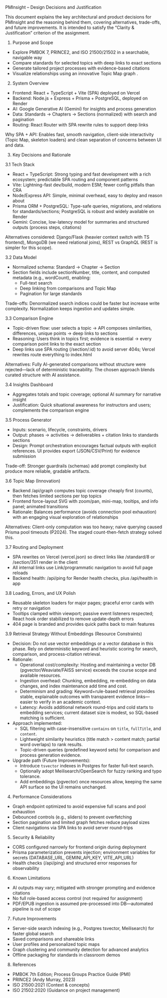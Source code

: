 PMInsight – Design Decisions and Justification

This document explains the key architectural and product decisions for PMInsight and the reasoning behind them, covering alternatives, trade-offs, and future improvements. It is intended to satisfy the “Clarity & Justification” criterion of the assignment.

1) Purpose and Scope
- Explore PMBOK 7, PRINCE2, and ISO 21500/21502 in a searchable, navigable way
- Compare standards for selected topics with deep links to exact sections
- Generate tailored project processes with evidence-based citations
- Visualize relationships using an innovative Topic Map graph .

2) System Overview
- Frontend: React + TypeScript + Vite (SPA) deployed on Vercel
- Backend: Node.js + Express + Prisma + PostgreSQL, deployed on Render
- AI: Google Generative AI (Gemini) for insights and process generation
- Data: Standards → Chapters → Sections (normalized) with search and pagination
- Routing: React Router with SPA rewrite rules to support deep links

Why SPA + API: Enables fast, smooth navigation, client-side interactivity (Topic Map, skeleton loaders) and clean separation of concerns between UI and data.

3) Key Decisions and Rationale

3.1 Tech Stack
- React + TypeScript: Strong typing and fast development with a rich ecosystem; predictable SPA routing and component patterns
- Vite: Lightning-fast dev/build, modern ESM; fewer config pitfalls than CRA
- Node/Express API: Simple, minimal overhead, easy to deploy and reason about
- Prisma ORM + PostgreSQL: Type-safe queries, migrations, and relations for standards/sections; PostgreSQL is robust and widely available on Render
- Gemini: Concise, low-latency model for summaries and structured outputs (process steps, citations)

Alternatives considered: Django/Flask (heavier context switch with TS frontend), MongoDB (we need relational joins), REST vs GraphQL (REST is simpler for this scope).

3.2 Data Model
- Normalized schema: Standard → Chapter → Section
- Section fields include sectionNumber, title, content, and computed metadata (e.g., wordCount), enabling:
  - Full-text search
  - Deep linking from comparisons and Topic Map
  - Pagination for large standards

Trade-offs: Denormalized search indices could be faster but increase write complexity. Normalization keeps ingestion and updates simple.

3.3 Comparison Engine
- Topic-driven flow: user selects a topic → API composes similarities, differences, unique points → deep links to sections
- Reasoning: Users think in topics first; evidence is essential → every comparison point links to the exact section
- Deep links use SPA routing (/section/:id) to avoid server 404s; Vercel rewrites route everything to index.html

Alternatives: Fully AI-generated comparisons without structure were rejected—lack of deterministic traceability. The chosen approach blends curated structure with AI assistance.

3.4 Insights Dashboard
- Aggregates totals and topic coverage; optional AI summary for narrative insight
- Justification: Quick situational awareness for instructors and users; complements the comparison engine

3.5 Process Generator
- Inputs: scenario, lifecycle, constraints, drivers
- Output: phases → activities → deliverables + citation links to standards sections
- Design: Prompt orchestration encourages factual outputs with explicit references. UI provides export (JSON/CSV/Print) for evidence submission

Trade-off: Stronger guardrails (schemas) add prompt complexity but produce more reliable, gradable artifacts.

3.6 Topic Map (Innovation)
- Backend /api/graph computes topic coverage cheaply first (counts), then fetches limited sections per top topics
- Frontend force-layout SVG with zoom/pan, mini-map, tooltips, and info panel; animated transitions
- Rationale: Balances performance (avoids connection pool exhaustion) with an engaging visual exploration of relationships

Alternatives: Client-only computation was too heavy; naive querying caused Prisma pool timeouts (P2024). The staged count-then-fetch strategy solved this.

3.7 Routing and Deployment
- SPA rewrites on Vercel (vercel.json) so direct links like /standard/8 or /section/351 render in the client
- All internal links use Link/programmatic navigation to avoid full page reloads
- Backend health: /api/ping for Render health checks, plus /api/health in app

3.8 Loading, Errors, and UX Polish
- Reusable skeleton loaders for major pages; graceful error cards with retry or navigation
- Tooltips clamped within viewport; passive event listeners respected; React hook order stabilized to remove update-depth errors
- 404 page is branded and provides quick paths back to main features

3.9 Retrieval Strategy Without Embeddings (Resource Constraints)
- Decision: Do not use vector embeddings or a vector database in this phase. Rely on deterministic keyword and heuristic scoring for search, comparison, and process-citation retrieval.
- Rationale:
  - Operational cost/complexity: Hosting and maintaining a vector DB (pgvector/Weaviate/FAISS service) exceeds the course scope and available resources.
  - Ingestion overhead: Chunking, embedding, re-embedding on data changes, and index maintenance add time and cost.
  - Determinism and grading: Keyword+rule-based retrieval provides stable, explainable outcomes with transparent evidence links—easier to verify in an academic context.
  - Latency: Avoids additional network round-trips and cold starts to embedding services; current dataset size is modest, so SQL-based matching is sufficient.
- Approach implemented:
  - SQL filtering with case-insensitive `contains` on `title`, `fullTitle`, and `content`.
  - Lightweight similarity heuristics (title match > content match; partial word overlaps) to rank results.
  - Topic-driven queries (predefined keyword sets) for comparison and process generation evidence.
- Upgrade path (Future Improvements):
  - Introduce `tsvector` indexes in Postgres for faster full-text search.
  - Optionally adopt Meilisearch/OpenSearch for fuzzy ranking and typo tolerance.
  - Add embeddings (pgvector) once resources allow, keeping the same API surface so the UI remains unchanged.

4) Performance Considerations
- Graph endpoint optimized to avoid expensive full scans and pool exhaustion
- Debounced controls (e.g., sliders) to prevent overfetching
- Section pagination and limited graph fetches reduce payload sizes
- Client navigations via SPA links to avoid server round-trips

5) Security & Reliability
- CORS configured narrowly for frontend origin during deployment
- Prisma parameterization prevents injection; environment variables for secrets (DATABASE_URL, GEMINI_API_KEY, VITE_API_URL)
- Health checks (/api/ping) and structured error responses for observability

6) Known Limitations
- AI outputs may vary; mitigated with stronger prompting and evidence citations
- No full role-based access control (not required for assignment)
- PDF/EPUB ingestion is assumed pre-processed into DB—automated pipeline is out of scope

7) Future Improvements
- Server-side search indexing (e.g., Postgres tsvector, Meilisearch) for faster global search
- Saved comparisons and shareable links
- User profiles and personalized topic maps
- Graph clustering and community detection for advanced analytics
- Offline packaging for standards in classroom demos

8) References
- PMBOK 7th Edition; Process Groups Practice Guide (PMI)
- PRINCE2 (Andy Murray, 2023)
- ISO 21500:2021 (Context & concepts)
- ISO 21502:2020 (Guidance on project management)


